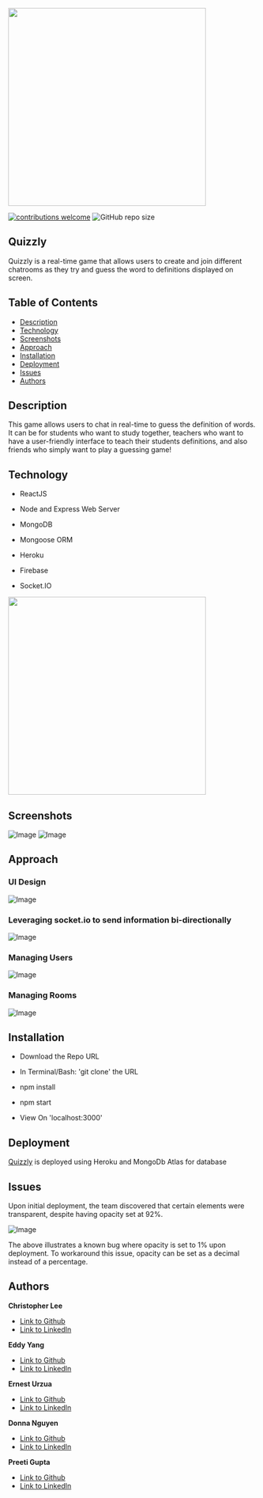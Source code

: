 <img src="./assets/Logo.png" width="400"><br>

[![contributions welcome](https://img.shields.io/badge/contributions-welcome-brightgreen.svg?style=flat)](https://github.com/dwyl/esta/issues)
![GitHub repo size](https://img.shields.io/github/repo-size/cofchips/Quizzly)

## Quizzly
Quizzly is a real-time game that allows users to create and join different chatrooms as they try and guess the word to definitions displayed on screen.

## Table of Contents
* [Description](#description)
* [Technology](#technology)
* [Screenshots](#screenshots)
* [Approach](#approach)
* [Installation](#installation)
* [Deployment](#deployment)
* [Issues](#issues)
* [Authors](#authors)

## Description
This game allows users to chat in real-time to guess the definition of words. It can be for students who want to study together, teachers who want to have a user-friendly interface to teach their students definitions, and also friends who simply want to play a guessing game!

##  Technology

* ReactJS 

* Node and Express Web Server

* MongoDB 

* Mongoose ORM 

* Heroku

* Firebase

* Socket.IO 

<img src="./assets/technologies-collage.png" width="400"><br>


## Screenshots

![Image](./assets/p3_non-host_join.gif)
![Image](./assets/p3_gameplay_non-host.gif)

## Approach

### UI Design
![Image](./assets/wireframe.png)

### Leveraging socket.io to send information bi-directionally
![Image](./assets/socket.png)

### Managing Users
![Image](./assets/user_management.png)

### Managing Rooms
![Image](./assets/room_management.png)

## Installation
 * Download the Repo URL

 * In Terminal/Bash: 'git clone' the URL 

 * npm install

 * npm start

 * View On 'localhost:3000'


## Deployment
[Quizzly](http://quizzlyisawesome.herokuapp.com/) is deployed using Heroku and MongoDb Atlas for database

## Issues

Upon initial deployment, the team discovered that certain elements were transparent, despite having opacity set at 92%.

![Image](./assets/transparent.png)

The above illustrates a known bug where opacity is set to 1% upon deployment. To workaround this issue, opacity can be set as a decimal instead of a percentage.

## Authors

**Christopher Lee** 
- [Link to Github](https://github.com/CofChips)
- [Link to LinkedIn](https://www.linkedin.com/in/christophernlee/)

**Eddy Yang**
- [Link to Github](https://github.com/eddyangang)
- [Link to LinkedIn](https://www.linkedin.com/in/eddy-yang-213b43189/)

**Ernest Urzua**
- [Link to Github](https://github.com/ErnestUrzua)
- [Link to LinkedIn](https://www.linkedin.com/in/ernesturzua/)

**Donna Nguyen**

- [Link to Github](https://github.com/donnaxnguyen)
- [Link to LinkedIn](https://www.linkedin.com/in/donna-nguyen01/)

**Preeti Gupta**
- [Link to Github](https://github.com/preeti1234567)
- [Link to LinkedIn](https://www.linkedin.com/in/preetigupta-59a5641ab/)


<!-- ## Software Requirements
- must use React
- must use a `Header` component that appears on multiple pages
- must use a single `Project` component that will be used multiple times on a single page
- must use navigation with React Router
- must have a `Footer` component that will be used on multiple times on a single page -->